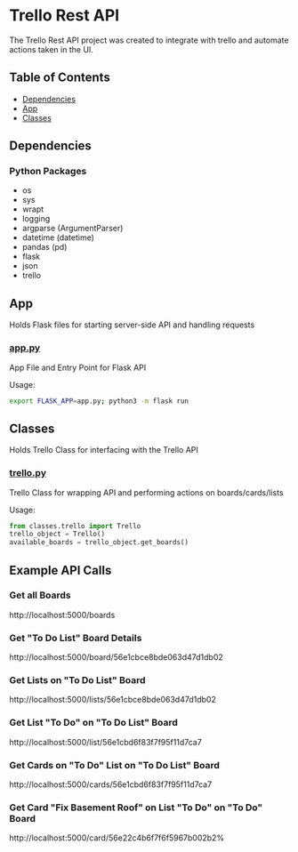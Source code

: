 # Trello Rest API

The Trello Rest API project was created to integrate with trello and automate
actions taken in the UI.

## Table of Contents

- [Dependencies](#dependencies)
- [App](#app)
- [Classes](#classes)

## Dependencies

### Python Packages

- os
- sys
- wrapt
- logging
- argparse (ArgumentParser)
- datetime (datetime)
- pandas (pd)
- flask
- json
- trello

## App

Holds Flask files for starting server-side API and handling requests

### [app.py](https://github.com/ChristopherHaydenTodd/trello-rest-api/blob/master/app/app.py)

App File and Entry Point for Flask API

Usage:
```sh
export FLASK_APP=app.py; python3 -m flask run
```

## Classes

Holds Trello Class for interfacing with the Trello API

### [trello.py](https://github.com/ChristopherHaydenTodd/trello-rest-api/blob/master/classes/trello.py)

Trello Class for wrapping API and performing actions
on boards/cards/lists

Usage:
```python
from classes.trello import Trello
trello_object = Trello()
available_boards = trello_object.get_boards()
```

## Example API Calls

### Get all Boards
http://localhost:5000/boards

### Get "To Do List" Board Details
http://localhost:5000/board/56e1cbce8bde063d47d1db02

### Get Lists on "To Do List" Board
http://localhost:5000/lists/56e1cbce8bde063d47d1db02

### Get List "To Do" on "To Do List" Board
http://localhost:5000/list/56e1cbd6f83f7f95f11d7ca7

### Get Cards on "To Do" List on "To Do List" Board
http://localhost:5000/cards/56e1cbd6f83f7f95f11d7ca7

### Get Card "Fix Basement Roof" on List "To Do" on "To Do" Board
http://localhost:5000/card/56e22c4b6f7f6f5967b002b2%
